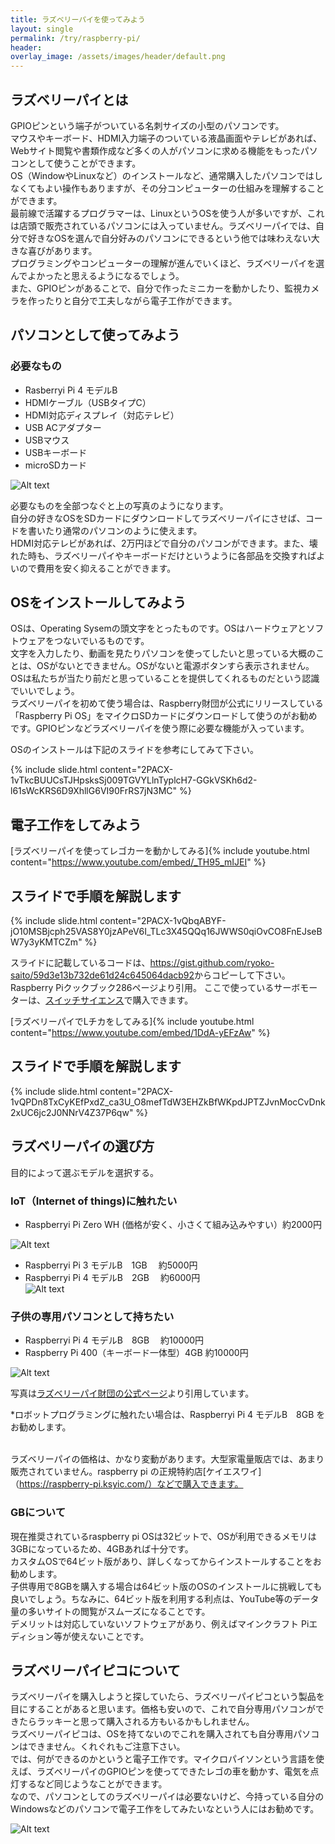 ```yaml
---
title: ラズベリーパイを使ってみよう
layout: single
permalink: /try/raspberry-pi/
header:
overlay_image: /assets/images/header/default.png
---
```


## ラズベリーパイとは
GPIOピンという端子がついている名刺サイズの小型のパソコンです。<br>マウスやキーボード、HDMI入力端子のついている液晶画面やテレビがあれば、Webサイト閲覧や書類作成など多くの人がパソコンに求める機能をもったパソコンとして使うことができます。<br>OS（WindowやLinuxなど）のインストールなど、通常購入したパソコンではしなくてもよい操作もありますが、その分コンピューターの仕組みを理解することができます。<br>最前線で活躍するプログラマーは、LinuxというOSを使う人が多いですが、これは店頭で販売されているパソコンには入っていません。ラズベリーパイでは、自分で好きなOSを選んで自分好みのパソコンにできるという他では味わえない大きな喜びがあります。<br>プログラミングやコンピューターの理解が進んでいくほど、ラズベリーパイを選んでよかったと思えるようになるでしょう。<br>また、GPIOピンがあることで、自分で作ったミニカーを動かしたり、監視カメラを作ったりと自分で工夫しながら電子工作ができます。

## パソコンとして使ってみよう
### 必要なもの
- Rasberryi Pi 4 モデルB
- HDMIケーブル（USBタイプC）
- HDMI対応ディスプレイ（対応テレビ）
- USB ACアダプター
- USBマウス
- USBキーボード
- microSDカード

![Alt text](/raspberry-pi_img/pasokon.jpg)

必要なものを全部つなぐと上の写真のようになります。<br>自分の好きなOSをSDカードにダウンロードしてラズベリーパイにさせば、コードを書いたり通常のパソコンのように使えます。<br>HDMI対応テレビがあれば、2万円ほどで自分のパソコンができます。また、壊れた時も、ラズベリーパイやキーボードだけというように各部品を交換すればよいので費用を安く抑えることができます。

## OSをインストールしてみよう

OSは、Operating Sysemの頭文字をとったものです。OSはハードウェアとソフトウェアをつないでいるものです。<br>文字を入力したり、動画を見たりパソコンを使ってしたいと思っている大概のことは、OSがないとできません。OSがないと電源ボタンすら表示されません。OSは私たちが当たり前だと思っていることを提供してくれるものだという認識でいいでしょう。<br>ラズベリーパイを初めて使う場合は、Raspberry財団が公式にリリースしている「Raspberry Pi OS」をマイクロSDカードにダウンロードして使うのがお勧めです。GPIOピンなどラズベリーパイを使う際に必要な機能が入っています。

OSのインストールは下記のスライドを参考にしてみて下さい。

{% include slide.html content="2PACX-1vTkcBUUCsTJHpsksSj009TGVYLlnTyplcH7-GGkVSKh6d2-l61sWcKRS6D9XhllG6VI90FrRS7jN3MC" %}

## 電子工作をしてみよう
[ラズベリーパイを使ってレゴカーを動かしてみる]{% include youtube.html content="https://www.youtube.com/embed/_TH95_mIJEI" %}

## スライドで手順を解説します
{% include slide.html content="2PACX-1vQbqABYF-jO10MSBjcph25VAS8Y0jzAPeV6I_TLc3X45QQq16JWWS0qiOvCO8FnEJseBW7y3yKMTCZm" %}

スライドに記載しているコードは、<https://gist.github.com/ryoko-saito/59d3e13b732de61d24c645064dacb92>からコピーして下さい。Raspberry Piクックブック286ページより引用。
ここで使っているサーボモーターは、[スイッチサイエンス](https://www.switch-science.com/catalog/6813/)で購入できます。

[ラズベリーパイでLチカをしてみる]{% include youtube.html content="https://www.youtube.com/embed/1DdA-yEFzAw" %}

## スライドで手順を解説します

{% include slide.html content="2PACX-1vQPDn8TxCyKEfPxdZ_ca3U_O8mefTdW3EHZkBfWKpdJPTZJvnMocCvDnk2xUC6jc2J0NNrV4Z37P6qw" %}

## ラズベリーパイの選び方
目的によって選ぶモデルを選択する。

### IoT（Internet of things)に触れたい
- Raspberryi Pi Zero WH (価格が安く、小さくて組み込みやすい）約2000円

![Alt text](/raspberry-pi_img/rasberrypizero.jpg)

- Raspberryi Pi 3 モデルB　1GB 　約5000円
- Raspberryi Pi 4 モデルB　2GB 　約6000円  
![Alt text](/raspberry-pi_img/rasberrypi4modelb.jpg)

### 子供の専用パソコンとして持ちたい
- Raspberryi Pi 4 モデルB　8GB 　約10000円
- Raspberry Pi 400（キーボード一体型）4GB 約10000円

![Alt text](/raspberry-pi_img/rasberrypi400.jpg)

写真は[ラズベリーパイ財団の公式ページ](https://www.raspberrypi.org/)より引用しています。

*ロボットプログラミングに触れたい場合は、Raspberryi Pi 4 モデルB　8GB をお勧めします。

<br>ラズベリーパイの価格は、かなり変動があります。大型家電量販店では、あまり販売されていません。raspberry pi の正規特約店[ケイエスワイ]（https://raspberry-pi.ksyic.com/）などで購入できます。

### GBについて

現在推奨されているraspberry pi OSは32ビットで、OSが利用できるメモリは3GBになっているため、4GBあれば十分です。<br>
カスタムOSで64ビット版があり、詳しくなってからインストールすることをお勧めします。<br>子供専用で8GBを購入する場合は64ビット版のOSのインストールに挑戦しても良いでしょう。ちなみに、64ビット版を利用する利点は、YouTube等のデータ量の多いサイトの閲覧がスムーズになることです。<br>
デメリットは対応していないソフトウェアがあり、例えばマインクラフト Piエディション等が使えないことです。

## ラズベリーパイピコについて

ラズベリーパイを購入しようと探していたら、ラズベリーパイピコという製品を目にすることがあると思います。価格も安いので、これで自分専用パソコンができたらラッキーと思って購入される方もいるかもしれません。<br>ラズベリーパイピコは、OSを持てないのでこれを購入されても自分専用パソコンはできません。くれぐれもご注意下さい。<br>では、何ができるのかというと電子工作です。マイクロパイソンという言語を使えば、ラズベリーパイのGPIOピンを使ってできたレゴの車を動かす、電気を点灯するなど同じようなことができます。<br>なので、パソコンとしてのラズベリーパイは必要ないけど、今持っている自分のWindowsなどのパソコンで電子工作をしてみたいなという人にはお勧めです。

![Alt text](/raspberry-pi_img/pico.jpg)